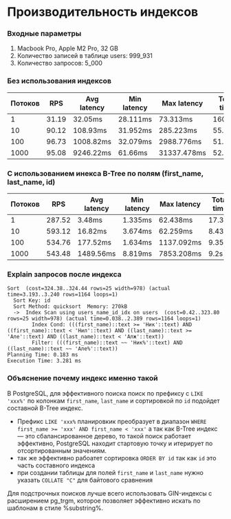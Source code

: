 
# Производительность индексов

### Входные параметры
1. Macbook Pro, Apple M2 Pro, 32 GB
2. Количество записей в таблице users: 999_931
3. Количество запросов: 5_000

### Без использования индексов

| Потоков | RPS   | Avg latency | Min latency | Max latency  | Total time |
|---------|-------|-------------|-------------|--------------|------------|
| 1       | 31.19 | 32.05ms     | 28.111ms    | 73.313ms     | 160.29s    |
| 10      | 90.12 | 108.93ms    | 31.952ms    | 285.223ms    | 55.48s     |
| 100     | 96.73 | 1008.82ms   | 32.079ms    | 2988.776ms   | 51.69s     |
| 1000    | 95.08 | 9246.22ms   | 61.66ms     | 31337.478ms  | 52.59s     |


### С использованием инекса B-Tree по полям (first_name, last_name, id)

| Потоков | RPS    | Avg latency | Min latency | Max latency | Total time |
|---------|--------|-------------|-------------|-------------|------------|
| 1       | 287.52 | 3.48ms      | 1.335ms     | 62.438ms    | 17.39s     |
| 10      | 593.12 | 16.82ms     | 3.674ms     | 62.259ms    | 8.43s      |
| 100     | 534.76 | 177.52ms    | 1.634ms     | 1137.092ms  | 9.35s      |
| 1000    | 543.48 | 1489.56ms   | 8.819ms     | 7853.208ms  | 9.2s       |


### Explain запросов после индекса

```
Sort  (cost=324.38..324.44 rows=25 width=978) (actual time=3.193..3.240 rows=1164 loops=1)
  Sort Key: id
  Sort Method: quicksort  Memory: 270kB
  ->  Index Scan using users_name_id_idx on users  (cost=0.42..323.80 rows=25 width=978) (actual time=0.038..2.389 rows=1164 loops=1)
        Index Cond: (((first_name)::text >= 'Ник'::text) AND ((first_name)::text < 'Нил'::text) AND ((last_name)::text >= 'Але'::text) AND ((last_name)::text < 'Алж'::text))
        Filter: (((first_name)::text ~~ 'Ник%'::text) AND ((last_name)::text ~~ 'Але%'::text))
Planning Time: 0.183 ms
Execution Time: 3.281 ms
```

### Oбъяснение почему индекс именно такой

В PostgreSQL, для эффективного поиска поиск по префиксу с `LIKE 'xxx%'` 
по колонкам `first_name`, `last_name` и сортировкой по `id`
подойдет составной B-Tree индекс. 
- Префикс `LIKE 'xxx%` планировкик преобразует в диапазон `WHERE first_name >= 'xxx' AND first_name < 'xxx'`
а так как B-Tree индекс — это сбалансированное дерево, то такой поиск работает эффективно, 
PostgreSQL находит стартовую точку и итерирует по отсортированным значениям.
- так же эффективно рабоатет сортировка `ORDER BY id` так как `id` это часть составного индекса
- при создании таблицы для полей `first_name` и `last_name` нужно указать `COLLATE "C"` для байтового сравнения

Для подстрочных поисков лучше всего использовать GIN-индексы с расширением pg_trgm, 
которое позволяет эффективно искать по шаблонам в стиле %substring%.
